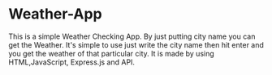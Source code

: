 # Weather-App
This is a simple Weather Checking App. By just putting city name you can get the Weather. It's simple to use just write the city name then hit enter and you get the weather of that particular city. It is made by using HTML,JavaScript, Express.js and API.
